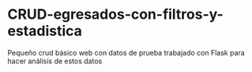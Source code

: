 # CRUD-egresados-con-filtros-y-estadistica
Pequeño crud básico web con datos de prueba trabajado con Flask para hacer análisis de estos datos 
